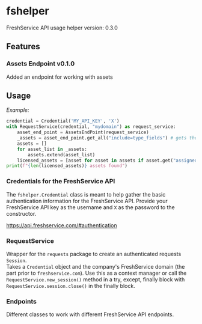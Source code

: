 # fshelper
FreshService API usage helper version: 0.3.0

## Features
### Assets Endpoint v0.1.0
  Added an endpoint for working with assets

## Usage
*Example:*
```python
credential = Credential('MY_API_KEY', 'X')
with RequestService(credential, "mydomain") as request_service:
    asset_end_point = AssetsEndPoint(request_service)
    _assets = asset_end_point.get_all("include=type_fields") # gets the type_fields in the response data
    assets = []
    for asset_list in _assets:
        assets.extend(asset_list)
    licensed_assets = [asset for asset in assets if asset.get("assigned_on") is not None]
print(f"{len(licensed_assets)} assets found")
```

### Credentials for the FreshService API
The `fshelper.Credential` class is meant to help gather the basic authentication information for the FreshService API.
Provide your FreshService API key as the username and `X` as the password to the constructor.

https://api.freshservice.com/#authentication

### RequestService
Wrapper for the `requests` package to create an authenticated requests `Session`.   
Takes a `Credential` object and the company's FreshService domain (the part prior to `freshservice.com`).
Use this as a context manager or call the `RequestService.new_session()` method in a try, except, finally block with
`RequestService.session.close()` in the finally block.


### Endpoints
Different classes to work with different FreshService API endpoints.
